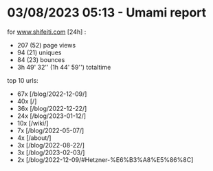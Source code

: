 # 03/08/2023 05:13 - Umami report
for www.shifeiti.com [24h] :

 - 207 (52) page views
 - 94 (21) uniques
 - 84 (23) bounces
 - 3h 49' 32'' (1h 44' 59'') totaltime


top 10 urls:
 - 67x [/blog/2022-12-09/]
 - 40x [/]
 - 36x [/blog/2022-12-22/]
 - 24x [/blog/2023-01-12/]
 - 10x [/wiki/]
 - 7x [/blog/2022-05-07/]
 - 4x [/about/]
 - 3x [/blog/2022-08-22/]
 - 3x [/blog/2023-02-03/]
 - 2x [/blog/2022-12-09/#Hetzner-%E6%B3%A8%E5%86%8C]


